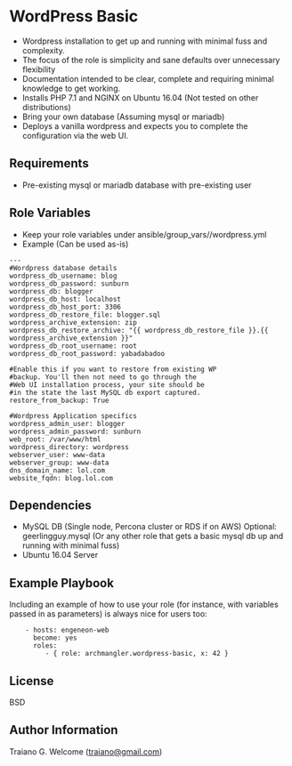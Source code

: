 WordPress Basic
===============

- Wordpress installation to get up and running with minimal fuss and complexity.
- The focus of the role is simplicity and sane defaults over unnecessary flexibility
- Documentation intended to be clear, complete and requiring minimal knowledge to get working.
- Installs PHP 7.1 and NGINX on Ubuntu 16.04 (Not tested on other distributions)
- Bring your own database (Assuming mysql or mariadb)
- Deploys a vanilla wordpress and expects you to complete the configuration via the web UI.

Requirements
------------

- Pre-existing mysql or mariadb database with pre-existing user

Role Variables
--------------

- Keep your role variables under ansible/group_vars/<site-name>/wordpress.yml
- Example (Can be used as-is)

```
---
#Wordpress database details
wordpress_db_username: blog
wordpress_db_password: sunburn
wordpress_db: blogger
wordpress_db_host: localhost
wordpress_db_host_port: 3306
wordpress_db_restore_file: blogger.sql
wordpress_archive_extension: zip
wordpress_db_restore_archive: "{{ wordpress_db_restore_file }}.{{ wordpress_archive_extension }}"
wordpress_db_root_username: root
wordpress_db_root_password: yabadabadoo

#Enable this if you want to restore from existing WP
#backup. You'll then not need to go through the 
#Web UI installation process, your site should be
#in the state the last MySQL db export captured.
restore_from_backup: True

#Wordpress Application specifics
wordpress_admin_user: blogger
wordpress_admin_password: sunburn
web_root: /var/www/html
wordpress_directory: wordpress
webserver_user: www-data 
webserver_group: www-data
dns_domain_name: lol.com
website_fqdn: blog.lol.com
```

Dependencies
------------

- MySQL DB (Single node, Percona cluster or RDS if on AWS) Optional: geerlingguy.mysql (Or any other role that gets a basic mysql db up and running with minimal fuss)
- Ubuntu 16.04 Server

Example Playbook
----------------

Including an example of how to use your role (for instance, with variables passed in as parameters) is always nice for users too:

```
    - hosts: engeneon-web
      become: yes
      roles:
         - { role: archmangler.wordpress-basic, x: 42 }
```

License
-------

BSD

Author Information
------------------

Traiano G. Welcome (traiano@gmail.com)
